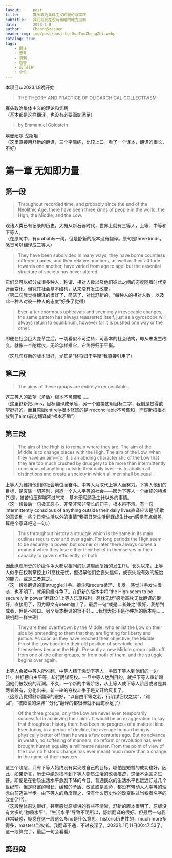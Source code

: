 ```yaml
---
layout:     post
title:      寡头政治集体主义的理论与实践
subtitle:   我们将会在没有黑暗的地方见面
date:       2023-1-8
author:     CheongSzesuen
header-img: img/post/post-bg-GuaTouZhengZhi.webp
catalog: true
tags:
    - 翻译
    - 思考
    - 讽刺
    - 启智
    - 反乌托邦
    - 小说
---
```

本项目从2023.1.8晚开始

>THE THEORY AND PRACTICE OF OLIGARCHICAL COLLECTIVISM 

寡头政治集体主义的理论和实践<br>（基本都是这样翻译，也没有必要画蛇添足）

>by Emmanuel Goldstein

埃曼纽尔·戈斯坦<br>（这里直接用舒新的翻译，三个字简练，比较上口，看了一个译本，翻译的很长，不好）
# 第一章 无知即力量
## 第一段
>Throughout recorded time, and probably since the end of the Neolithic Age, there have been three kinds of people in the world, the High, the Middle, and the Low. 

观诸人类已有记录的历史，大概从新石器时代，世界上就有三等人，上等、中等和下等人。<br>（在原句中，有probably一词，但是舒新的版本没有翻译。原句是three kinds，感觉可以翻译成三等人）

>They have been subdivided in many ways, they have borne countless different names, and their relative numbers, as well as their attitude towards one another, have varied from age to age: but the essential structure of society has never altered. 

它们又可以细分成很多种人，称谓、相对人数以及他们彼此之间的态度随着时代变迁而变化。但究其社会基本结构，从来没有发生改变。<br>（第二句我觉得翻译的很好了，简洁了，对比舒新的，“每种人的相对人数，以及此一种人对彼一种人的态度”好多了觉得）

>Even after enormous upheavals and seemingly irrevocable changes, the same pattern has always reasserted itself, just as a gyroscope will always return to equilibrium, however far it is pushed one way or the other.

即便在社会巨大变革之后，一切看似不可逆转，可基本的社会结构，却从未发生改变。就像一个陀螺仪，无论怎样推它，它终将归于平衡。

（这几句舒新的版本很好，尤其是“终将归于平衡”我直接引用了）
<!--2023年1月9日23:56:35上边第一段翻译完毕，已经push到GitHub了-->



<!--2023年1月10日22:25:16开始翻译-->
## 第二段
>The aims of these groups are entirely irreconcilable...

这三等人的欲望（矛盾）根本不可调和……<br>（这里舒新把aims，目标翻译成矛盾，另一个直接使用目标二字，我倒是觉得欲望挺好的。而且原版entirely根本修饰的是irreconcilable不可调和，而舒新把根本放到了aims前边翻译成“根本矛盾”）
<!--2023年1月10日22:30:13第二段翻译完毕-->



## 第三段
>The aim of the High is to remain where they are. The aim of the Middle is to change places with the High. The aim of the Low, when they have an aim—for it is an abiding characteristic of the Low that they are too much crushed by drudgery to be more than intermittently conscious of anything outside their daily lives—is to abolish all distinctions and create a society in which all men shall be equal. 

上等人为维持他们的社会地位而奋斗。中等人为取代上等人而努力。下等人他们的目标，是废除一切差别，创造一个人人平等的社会——因为下等人一个始终的特点(?)是，被苦役压得喘不过气来，基本无暇顾及生计以外的事情。<br>（这一段最后一句极其恶心，非常非常非常长的句子，根本捋不清。有一句intermittently conscious of anything outside their daily lives直译应该是“间歇的意识到一些？日常生活以外的事情”我把日常生活翻译成生计em感觉有点偏差，算是个意译吧这一句。）

>Thus throughout history a struggle which is the same in its main outlines recurs over and over again. For long periods the High seem to be securely in power, but sooner or later there always comes a moment when they lose either their belief in themselves or their capacity to govern efficiently, or both.

因此纵观历史的阶级斗争大都以相同的轨迹周而复始的发生(?)。长久以来，上等人似乎在权利掌控上(?)高枕无忧，但迟早他们会丧失信仰，或丧失能有效的统治的能力，或是二者兼之。<br>（这一段难翻译的事struggle斗争、搏斗和recurs循环、复发。感觉斗争发生很淡，也不明了，就用阶级斗争了。在舒新的版本中将“the High seem to be securely in power”翻译位“上等人乐享权利，高枕无忧”感觉高枕无忧翻译的很好，直接用了，因为原文有seem加上了。最后一句“或是二者兼之”很好，我想到或者，但是不顺口。另个版本翻译的很不好……我想大抵不是孙仲旭的版本吧……跟机翻一样生硬）

> They are then overthrown by the Middle, who enlist the Low on their side by pretending to them that they are fighting for liberty and justice. As soon as they have reached their objective, the Middle thrust the Low back into their old position of servitude, and themselves become the High. Presently a new Middle group splits off from one of the other groups, or from both of them, and the struggle begins over again. 

上等人会被中等人所推翻，中等人精于煽动下等人，争取下等人到他们的一边(?)，并标榜自由平等，却行阴谋窃权。一旦中等人达到目的，就把下等人重新踢回他们被奴役的深渊。不久，一个新的中等阶级，从上等人或下等人阶层或者是其两者兼有，分化出来，新一轮的夺权斗争于是又开始反复了。<br>（这段我觉得舒新翻译的很好，“以自由平等之名，行阴谋窃权之实”，“踢回”，“被奴役的深渊”“分化”翻译的都很棒就不画蛇添足了）

>Of the three groups, only the Low are never even temporarily successful in achieving their aims. It would be an exaggeration to say that throughout history there has been no progress of a material kind. Even today, in a period of decline, the average human being is physically better off than he was a few centuries ago. But no advance in wealth, no softening of manners, no reform or revolution has ever brought human equality a millimetre nearer. From the point of view of the Low, no historic change has ever meant much more than a change in the name of their masters.

这三个阶层，只有下等人始终没有实现过自己的目标，哪怕是短暂的成功也好。因此，如果断言，历史中绝对找不到下等人物质生活的改善痕迹，这话不免言之过甚。即便是在物质生活水平急剧下降的今日，普通民众的生活水平也远远好过几个世纪前。但是财富的增长、缓和的矛盾、改革或是革命，都没有带动人人平等的理念向前迈进半步。由下等人的角度观之，没有什么历史性的改变胜过当权者名字的改变(???)。<br>（这段整体前边很好，甚至感觉原版讲的有些不清晰，舒新的版本很明了，原版没有太多的“物质水平”、“生活水平”导致不明所以，舒新翻译的很好。但最后一句我非常疑惑，疑惑在这一段这么多no是什么意思，historic历史性的，much more多得多，masters当权者。我翻译不通，不过夜深了，2023年1月11日00:47:53了，这一段算完了，最后一句会看看）
<!--第三段于2023年1月11日00:48:39完毕，最后一句不完美，先push到GitHub了-->

## 第四段